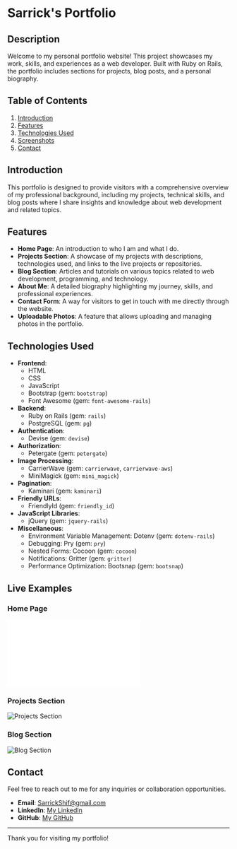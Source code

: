 # Sarrick's Portfolio

## Description
Welcome to my personal portfolio website! This project showcases my work, skills, and experiences as a web developer. Built with Ruby on Rails, the portfolio includes sections for projects, blog posts, and a personal biography.

## Table of Contents
1. [Introduction](#introduction)
2. [Features](#features)
3. [Technologies Used](#technologies-used)
4. [Screenshots](#screenshots)
5. [Contact](#contact)

## Introduction
This portfolio is designed to provide visitors with a comprehensive overview of my professional background, including my projects, technical skills, and blog posts where I share insights and knowledge about web development and related topics.

## Features
- **Home Page**: An introduction to who I am and what I do.
- **Projects Section**: A showcase of my projects with descriptions, technologies used, and links to the live projects or repositories.
- **Blog Section**: Articles and tutorials on various topics related to web development, programming, and technology.
- **About Me**: A detailed biography highlighting my journey, skills, and professional experiences.
- **Contact Form**: A way for visitors to get in touch with me directly through the website.
- **Uploadable Photos**: A feature that allows uploading and managing photos in the portfolio.

## Technologies Used
- **Frontend**:
  - HTML
  - CSS
  - JavaScript
  - Bootstrap (gem: `bootstrap`)
  - Font Awesome (gem: `font-awesome-rails`)
- **Backend**:
  - Ruby on Rails (gem: `rails`)
  - PostgreSQL (gem: `pg`)
- **Authentication**:
  - Devise (gem: `devise`)
- **Authorization**:
  - Petergate (gem: `petergate`)
- **Image Processing**:
  - CarrierWave (gem: `carrierwave`, `carrierwave-aws`)
  - MiniMagick (gem: `mini_magick`)
- **Pagination**:
  - Kaminari (gem: `kaminari`)
- **Friendly URLs**:
  - FriendlyId (gem: `friendly_id`)
- **JavaScript Libraries**:
  - jQuery (gem: `jquery-rails`)
- **Miscellaneous**:
  - Environment Variable Management: Dotenv (gem: `dotenv-rails`)
  - Debugging: Pry (gem: `pry`)
  - Nested Forms: Cocoon (gem: `cocoon`)
  - Notifications: Gritter (gem: `gritter`)
  - Performance Optimization: Bootsnap (gem: `bootsnap`)

## Live Examples
### Home Page
![Home Page](Sarrick.org)

### Projects Section
![Projects Section](Sarrick.org/portfolios)

### Blog Section
![Blog Section](Sarrick.org/blogs)

## Contact
Feel free to reach out to me for any inquiries or collaboration opportunities.

- **Email**: [SarrickShif@gmail.com](mailto:SarrickShif@gmail.com)
- **LinkedIn**: [My LinkedIn](https://www.linkedin.com/in/sshiflett/)
- **GitHub**: [My GitHub](https://github.com/ShifHub/)

---

Thank you for visiting my portfolio!
